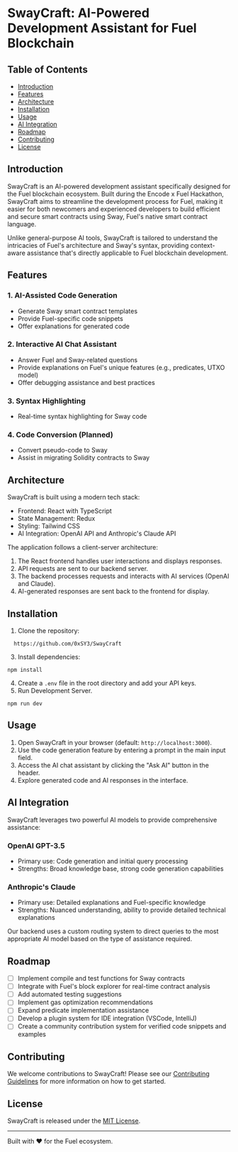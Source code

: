 # SwayCraft: AI-Powered Development Assistant for Fuel Blockchain

## Table of Contents
- [Introduction](#introduction)
- [Features](#features)
- [Architecture](#architecture)
- [Installation](#installation)
- [Usage](#usage)
- [AI Integration](#ai-integration)
- [Roadmap](#roadmap)
- [Contributing](#contributing)
- [License](#license)

## Introduction

SwayCraft is an AI-powered development assistant specifically designed for the Fuel blockchain ecosystem. Built during the Encode x Fuel Hackathon, SwayCraft aims to streamline the development process for Fuel, making it easier for both newcomers and experienced developers to build efficient and secure smart contracts using Sway, Fuel's native smart contract language.

Unlike general-purpose AI tools, SwayCraft is tailored to understand the intricacies of Fuel's architecture and Sway's syntax, providing context-aware assistance that's directly applicable to Fuel blockchain development.

## Features

### 1. AI-Assisted Code Generation
- Generate Sway smart contract templates
- Provide Fuel-specific code snippets
- Offer explanations for generated code

### 2. Interactive AI Chat Assistant
- Answer Fuel and Sway-related questions
- Provide explanations on Fuel's unique features (e.g., predicates, UTXO model)
- Offer debugging assistance and best practices

### 3. Syntax Highlighting
- Real-time syntax highlighting for Sway code

### 4. Code Conversion (Planned)
- Convert pseudo-code to Sway
- Assist in migrating Solidity contracts to Sway

## Architecture

SwayCraft is built using a modern tech stack:

- Frontend: React with TypeScript
- State Management: Redux
- Styling: Tailwind CSS
- AI Integration: OpenAI API and Anthropic's Claude API

The application follows a client-server architecture:

1. The React frontend handles user interactions and displays responses.
2. API requests are sent to our backend server.
3. The backend processes requests and interacts with AI services (OpenAI and Claude).
4. AI-generated responses are sent back to the frontend for display.

## Installation

1. Clone the repository:

```
  https://github.com/0xSY3/SwayCraft
```

3. Install dependencies:
   
```
npm install
```
  
4. Create a `.env` file in the root directory and add your API keys.
5. Run Development Server.

```
npm run dev
```

## Usage

1. Open SwayCraft in your browser (default: `http://localhost:3000`).
2. Use the code generation feature by entering a prompt in the main input field.
3. Access the AI chat assistant by clicking the "Ask AI" button in the header.
4. Explore generated code and AI responses in the interface.

## AI Integration

SwayCraft leverages two powerful AI models to provide comprehensive assistance:

### OpenAI GPT-3.5
- Primary use: Code generation and initial query processing
- Strengths: Broad knowledge base, strong code generation capabilities

### Anthropic's Claude
- Primary use: Detailed explanations and Fuel-specific knowledge
- Strengths: Nuanced understanding, ability to provide detailed technical explanations

Our backend uses a custom routing system to direct queries to the most appropriate AI model based on the type of assistance required.

## Roadmap

- [ ] Implement compile and test functions for Sway contracts
- [ ] Integrate with Fuel's block explorer for real-time contract analysis
- [ ] Add automated testing suggestions
- [ ] Implement gas optimization recommendations
- [ ] Expand predicate implementation assistance
- [ ] Develop a plugin system for IDE integration (VSCode, IntelliJ)
- [ ] Create a community contribution system for verified code snippets and examples

## Contributing

We welcome contributions to SwayCraft! Please see our [Contributing Guidelines](CONTRIBUTING.md) for more information on how to get started.

## License

SwayCraft is released under the [MIT License](LICENSE).

---

Built with ❤️ for the Fuel ecosystem.


